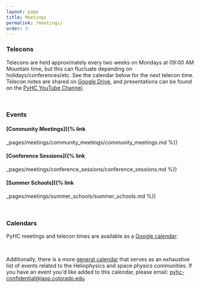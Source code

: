 ```yaml
---
layout: page
title: Meetings
permalink: /meetings/
order: 3
---
```

### Telecons

Telecons are held approximately every two weeks on Mondays at 09:00 AM Mountain time, but this can fluctuate depending on holidays/conferences/etc. See the calendar below for the next telecon time. Telecon notes are shared on [Google Drive](https://drive.google.com/drive/u/0/folders/1AhFUli3SGW9DHvIh81tFxPMgLtYSPXDm), and presentations can be found on the [PyHC YouTube Channel](https://www.youtube.com/@pythoninheliophysicscommun3732).

<br>

### Events

#### [Community Meetings]({% link
_pages/meetings/community_meetings/community_meetings.md %})

#### [Conference Sessions]({% link
_pages/meetings/conference_sessions/conference_sessions.md %})

#### [Summer Schools]({% link
_pages/meetings/summer_schools/summer_schools.md %})

<br>

### Calendars

PyHC meetings and telecon times are available as a [Google calendar](https://calendar.google.com/calendar?cid=NG42Z3YyaWZncDZyZ25rOGF1N2pzZjF1azBAZ3JvdXAuY2FsZW5kYXIuZ29vZ2xlLmNvbQ):
<br>
<div id="pyhccalendar-container"></div>
<br>

Additionally, there is a more [general calendar](https://helioanalytics.io/events-calendar) that serves as an exhaustive list of events related to the Heliophysics and space physics communities. If you have an event you'd like added to this calendar, please email: <a href="mailto:pyhc-confidential@lasp.colorado.edu">pyhc-confidential@lasp.colorado.edu</a>
<br><br>

<div id="helioanalyticscalendar-container"></div>

<script type="text/javascript">
    document.addEventListener('DOMContentLoaded', function() {
        // Initial setup with a slight delay to ensure all elements are loaded
        setTimeout(setupGoogleCalendars, 500);
        
        // Listen for dark mode toggle directly
        const darkModeToggle = document.getElementById('darkmode-toggle');
        if (darkModeToggle) {
            darkModeToggle.addEventListener('change', function() {
                // We need a delay to allow data-theme to update
                setTimeout(setupGoogleCalendars, 100);
            });
        }
        
        // Also listen for storage events when theme is changed
        window.addEventListener('storage', function(e) {
            if (e.key === 'theme') {
                setTimeout(setupGoogleCalendars, 100);
            }
        });
        
        // For extra robustness, check periodically
        setInterval(function() {
            const currentTheme = document.documentElement.getAttribute('data-theme');
            const calendars = document.querySelectorAll('iframe');
            
            // Only recreate if there's a mismatch
            calendars.forEach(function(iframe) {
                const isDark = currentTheme === 'dark';
                const hasFilter = iframe.style.filter && iframe.style.filter.includes('invert');
                
                if ((isDark && !hasFilter) || (!isDark && hasFilter)) {
                    setupGoogleCalendars();
                }
            });
        }, 2000);
    });

    function setupGoogleCalendars() {
        const timezone = Intl.DateTimeFormat().resolvedOptions().timeZone;
        const isDark = document.documentElement.getAttribute('data-theme') === 'dark';
        
        // Create calendar iframes
        const pyhcContainer = document.getElementById('pyhccalendar-container');
        const helioContainer = document.getElementById('helioanalyticscalendar-container');
        
        // Clear existing content
        pyhcContainer.innerHTML = '';
        helioContainer.innerHTML = '';
        
        // Create PyHC calendar iframe with dark mode support
        createCalendarIframe(
            pyhcContainer, 
            'https://calendar.google.com/calendar/embed',
            {
                height: '600',
                wkst: '1',
                bgcolor: isDark ? '%23121212' : '%23f9e79f',
                showTitle: '0',
                showDate: '1',
                showPrint: '0',
                showTabs: '1',
                showCalendars: '0',
                showNav: '1',
                src: 'NG42Z3YyaWZncDZyZ25rOGF1N2pzZjF1azBAZ3JvdXAuY2FsZW5kYXIuZ29vZ2xlLmNvbQ',
                color: '%237CB342',
                ctz: timezone
            }
        );
        
        // Create Helioanalytics calendar iframe with dark mode support
        createCalendarIframe(
            helioContainer,
            'https://calendar.google.com/calendar/embed',
            {
                height: '600',
                wkst: '1',
                bgcolor: isDark ? '%23121212' : '%23ffffff',
                src: 'aWJwbWhrMTFlMWEyMTFpa3V0bGY1M2d0ZnNAZ3JvdXAuY2FsZW5kYXIuZ29vZ2xlLmNvbQ',
                color: '%23D50000',
                ctz: timezone
            }
        );
    }
    
    function createCalendarIframe(container, baseUrl, params) {
        const iframe = document.createElement('iframe');
        const isDark = document.documentElement.getAttribute('data-theme') === 'dark';
        
        // Build URL with parameters
        let url = baseUrl + '?';
        for (const [key, value] of Object.entries(params)) {
            url += `${key}=${value}&`;
        }
        
        iframe.src = url;
        iframe.width = '100%';
        iframe.height = '600';
        iframe.frameBorder = '0';
        iframe.scrolling = 'no';
        iframe.style.border = 'none';
        iframe.style.transition = 'filter 0.3s ease';
        
        // Apply styles for dark mode
        if (isDark) {
            iframe.style.filter = 'hue-rotate(180deg) invert(92%) contrast(90%)';
        }
        
        // Add the iframe to the container
        container.appendChild(iframe);
        
        // Add event listeners to modify the iframe content once it's loaded
        iframe.onload = function() {
            if (isDark) {
                try {
                    // Access the iframe content and add CSS to force dark mode
                    const iframeDocument = iframe.contentDocument || iframe.contentWindow.document;
                    
                    if (iframeDocument) {
                        // Create a style element
                        const style = iframeDocument.createElement('style');
                        style.textContent = `
                            body, .view-container, .view-cap-container, .mv-container {
                                background-color: #121212 !important;
                                color: #e0e0e0 !important;
                            }
                            .view-container-border {
                                background-color: #333 !important;
                            }
                            .cal-header { 
                                background-color: #121212 !important;
                                color: #e0e0e0 !important;
                            }
                        `;
                        iframeDocument.head.appendChild(style);
                    }
                } catch (e) {
                    console.warn('Could not inject styles into iframe due to Same-Origin Policy', e);
                }
            }
        };
    }
</script>

